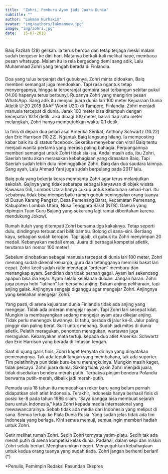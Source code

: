 ```yaml
---
title:  "Zohri, Pemburu Ayam jadi Juara Dunia"
subtitle: ""
author: "Lukman Nurhakim"
avatar: "img/authors/lukmannew.jpg"
image: "img/zohri.jpg"
date:   15-07-2018
---
```


###
Baiq Fazilah (29) gelisah. Ia terus berdoa dan tetap terjaga meski malam sudah bergeser ke dini hari. Matanya berkali-kali melihat hape, membaca pesan whatsupp. Malam itu ia rela bergadang demi sang adik, Lalu Muhammad Zohri yang tengah berada di Finlandia. 


### 
Doa yang tulus terpanjat dari gubuknya. Zohri minta didoakan, Baiq memberi semangat juga mendoakan. Tapi rasa ngantuk tetap menyergapnya, hingga ia terperanjat gembira saat terbangun sekitar pukul 04.00 hapenya terus berbunyi. 
Rupanya Zohri yang mengirim pesan WhatsApp. Sang adik itu menjadi juara dunia lari 100 meter Kejuaraan Dunia Atletik U-20 2018 (IAAF World U20) di Tampere, Finlandia. Zohri menjadi manusia tercepat di dunia. Jarak 100 meter bisa ditempuh dengan kecepatan 10.18 detik. Jika dibagi 100 meter, barari tiap satu meter melangkah, Zohri hanya membutuhkan waktu 0,1 detik. 


Ia finis di depan dua pelari asal Amerika Serikat, Anthony Schwartz (10.22) dan Eric Harrison (10.22).
Ngantuk Baiq langsung hilang. Ia memposting kabar baik itu di status facebook. Seketika menyebar dan viral!
Baiq tentu menjadi wanita pertama yang merasa paling bahagia. Perjuangannya memberi semangat untuk Zohri tidak sia-sia. Andai masih ada, ibu Zohri, Saeriah tentu akan merasakan kebahagiaan yang dirasakan Baiq. Tapi Saeriah sudah lebih dulu meninggalkan Zohri, Baiq dan dua saudara lainnya. Sang ayah, Lalu Ahmad Yani juga sudah berpulang pada 2017 lalu.


Baiq pula yang bekerja keras membantu Zohri agar terus melanjutkan sekolah. Gajinya yang tidak seberapa sebagai karyawan di objek wisata Kawasan Gili, Lombok Utara hanya cukup untuk kebutuhan sehari-hari. Itu sebabnya tidak bisa memperbaiki rumah gubuk peninggalan orang tuanya di Dusun Karang Pangsor, Desa Pemenang Barat, Kecamatan Pemenang, Kabupaten Lombok Utara, Nusa Tenggara Barat (NTB). Daerah yang dipimpin Tuan Guru Bajang yang sekarang lagi ramai diberitakan karena mendukung Jokowi.


Rumah itulah yang ditempati Zohri bersama tiga kakaknya. Tetap seperti dulu, dindingnya terbuat dari bilik bambu. Bolong di sana-sini. Bertiang kayu, sebagian sudah keropos. Tapi ajaib, di gubuk itu Zohri menyimpan 20 medali. Kebanyakan medali emas. Juara di berbagai kompetisi atletik, terutama lari nomor 100 meter!


Sebelum dinobatkan sebagai manusia tercepat di dunia lari 100 meter, Zohri memang sudah dikenal keluarga, guru dan tetangganya memiliki bakat lari cepat. Zohri kecil sudah rutin mendapat “orderan” memburu dan menangkap ayam. Sendirian dan tidak pernah gagal. Ayam lari sekencang apapun bisa dia kejar. Ayam selalu kelelahan duluan.
Jangan haran. Zohri juga punya hobi “latihan” lari bersama anjing. Bukan anjing peliharaan, tapi anjing galak. Anjingnya sengaja diganggu agar mengejar Zohri. Anjingnya yang kelelahan mengejar Zohri.


Yang pasti, di arena kejuaraan dunia Finlandia tidak ada anjing yang mengejar. Tidak ada orderan mengejar ayam. Tapi Zohri lari secepat kilat. Mungkin ia membayangkan sedang mengejar ayam atau dikejar anjing. Tidak perlu menengok lawannya. Ia tahu, berada di jalur ke-8. Jalur paling pinggir dan paling berat. Sulit untuk menang. Sudah jadi mitos di dunia atletik. 
Pelatih meragukan, penonton meragukan, wartawan juga meragukan. Kebanyakan mata tertuju kepada duo atlet Amerika: Schwartz dan Eric Harrison yang berada di lintasan tengah.

Saat di ujung garis finis, Zohri kaget ternyata dirinya yang dinyatakan pemenangnya. Tak ada tepuk tangan yang membahana, tak ada suporter. Tim pelatihnhya pun tidak buru-buru merangkulnya. Mungkin masih kaget, tidak percaya. Zohri juara dunia. Saking tidak yakin Zohri menjadi juara, tidak disediakan bendera merah putih. Terpaksa pinjam bendera Polandia berwarna putih-merah, dibalik jadi merah-putih. 


Pemuda usia 18 tahun itu memecahkan rekor baru yang belum pernah didapatkan oleh atlet Indonesia. Terakhir, Indonesia hanya berhasil finis di posisi ke-8 pada tahun 1986 silam.
“Saya bangga bisa membuat sejarah baru untuk Indonesia,” kata Zohri kepada media internasional yang mewawancarainya. Sebab tidak ada media dari Indonesia yang meliput di sana. Semua tertuju ke Piala Dunia Rusia. Yang sudah jelas tidak ada tim Indonesia yang berlaga.
Kini semua memuji, semua ingin memberi hadiah untuk Zohri.

Getir melihat rumah Zohri. Sedih Zohri ternyata yatim-piatu. Sedih tak ada merah putih di arena kompetisi kelas dunia. Padahal, dalam sepi dan miskin Zohri selalu berlari. Mengharumkan negeri. Menyuguhkan kebahagiaan untuk kedua orang tuanya yang sudah tiada. Zohri jangan berhenti berlari!(*)


*Penulis, Pemimpin Redaksi Pasundan Ekspres
